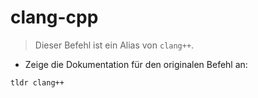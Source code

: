 # clang-cpp

> Dieser Befehl ist ein Alias von `clang++`.

- Zeige die Dokumentation für den originalen Befehl an:

`tldr clang++`
